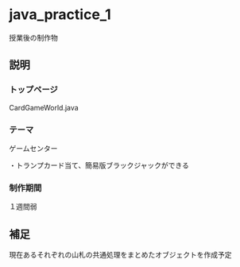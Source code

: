 # java_practice_1
授業後の制作物

## 説明
### トップページ
CardGameWorld.java

### テーマ
ゲームセンター

・トランプカード当て、簡易版ブラックジャックができる

### 制作期間
１週間弱


## 補足
現在あるそれぞれの山札の共通処理をまとめたオブジェクトを作成予定
